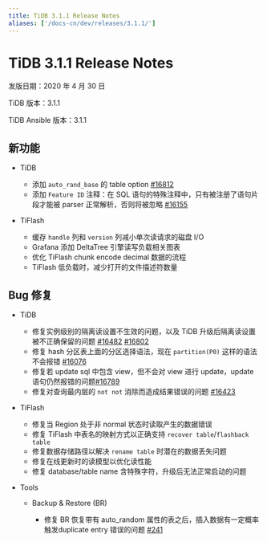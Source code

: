 ```yaml
---
title: TiDB 3.1.1 Release Notes
aliases: ['/docs-cn/dev/releases/3.1.1/']
---
```


# TiDB 3.1.1 Release Notes

发版日期：2020 年 4 月 30 日

TiDB 版本：3.1.1

TiDB Ansible 版本：3.1.1

## 新功能

+ TiDB

    - 添加 `auto_rand_base` 的 table option [#16812](https://github.com/pingcap/tidb/pull/16812)
    - 添加 `Feature ID` 注释：在 SQL 语句的特殊注释中，只有被注册了语句片段才能被 parser 正常解析，否则将被忽略 [#16155](https://github.com/pingcap/tidb/pull/16155)

+ TiFlash

    - 缓存 `handle` 列和 `version` 列减小单次读请求的磁盘 I/O
    - Grafana 添加 DeltaTree 引擎读写负载相关图表
    - 优化 TiFlash chunk encode decimal 数据的流程
    - TiFlash 低负载时，减少打开的文件描述符数量

## Bug 修复

+ TiDB

    - 修复实例级别的隔离读设置不生效的问题，以及 TiDB 升级后隔离读设置被不正确保留的问题 [#16482](https://github.com/pingcap/tidb/pull/16482) [#16802](https://github.com/pingcap/tidb/pull/16802)
    - 修复 hash 分区表上面的分区选择语法，现在 `partition(P0)` 这样的语法不会报错 [#16076](https://github.com/pingcap/tidb/pull/16076)
    - 修复若 update sql 中包含 view，但不会对 view 进行 update，update 语句仍然报错的问题[#16789](https://github.com/pingcap/tidb/pull/16789)
    - 修复对查询最内层的 `not not` 消除而造成结果错误的问题 [#16423](https://github.com/pingcap/tidb/pull/16423)

+ TiFlash

    - 修复当 Region 处于非 normal 状态时读取产生的数据错误
    - 修复 TiFlash 中表名的映射方式以正确支持 `recover table`/`flashback table`
    - 修复数据存储路径以解决 `rename table` 时潜在的数据丢失问题 
    - 修复在线更新时的读模型以优化读性能
    - 修复 database/table name 含特殊字符，升级后无法正常启动的问题

+ Tools

    - Backup & Restore (BR)

        * 修复 BR 恢复带有 auto_random 属性的表之后，插入数据有一定概率触发duplicate entry 错误的问题 [#241](https://github.com/pingcap/br/issues/241)
